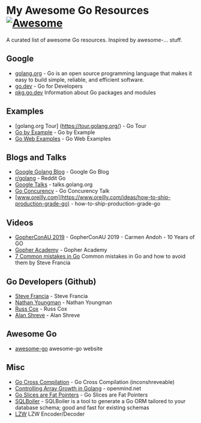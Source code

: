 # My Awesome Go Resources [![Awesome](https://awesome.re/badge.svg)](https://awesome.re)

A curated list of awesome Go resources. Inspired by awesome-... stuff.

## Google
* [golang.org](https://golang.org) - Go is an open source programming language that makes it easy to build simple, reliable, and efficient software.
* [go.dev](https://go.dev/) - Go for Developers
* [pkg.go.dev](https://pkg.go.dev/) Information about Go packages and modules

## Examples
* [golang.org Tour] (https://tour.golang.org/) - Go Tour
* [Go by Example](https://gobyexample.com/) - Go by Example
* [Go Web Examples](https://gowebexamples.com/) - Go Web Examples

## Blogs and Talks
* [Google Golang Blog](https://go.dev/blog/) - Google Go Blog
* [r/golang](https://www.reddit.com/r/golang/) - Reddit Go
* [Google Talks](https://talks.golang.org/) - talks.golang.org
* [Go Concurency](https://talks.golang.org/2012/concurrency.slide#1) - Go Concurency Talk 
* [www.oreilly.com](https://www.oreilly.com/ideas/how-to-ship-production-grade-go) - how-to-ship-production-grade-go
 
## Videos
* [GopherConAU 2019](https://www.youtube.com/watch?v=6oF0UblqkGs) - GopherConAU 2019 - Carmen Andoh - 10 Years of GO
* [Gopher Academy](https://www.youtube.com/channel/UCx9QVEApa5BKLw9r8cnOFEA) -  Gopher Academy
* [7 Common mistakes in Go](https://vimeopro.com/user24051491/gothamgo2014/video/115776445) Common mistakes in Go and how to avoid them by Steve Francia

## Go Developers (Github)
* [Steve Francia](https://github.com/spf13) - Steve Francia
* [Nathan Youngman](https://github.com/nathany) - Nathan Youngman
* [Russ Cox](https://research.swtch.com/) - Russ Cox
* [Alan Shreve](https://github.com/inconshreveable) - Alan Shreve

## Awesome Go
* [awesome-go](https://awesome-go.com/) awesome-go website

## Misc
* [Go Cross Compilation](https://github.com/inconshreveable/gonative) - Go Cross Compilation (inconshreveable)
* [Controlling Array Growth in Golang](http://openmymind.net/Controlling-Array-Growth-In-Golang/) - openmind.net
* [Go Slices are Fat Pointers](https://nullprogram.com/blog/2019/06/30/) - Go Slices are Fat Pointers
* [SQLBoiler](https://github.com/volatiletech/sqlboiler) - SQLBoiler is a tool to generate a Go ORM tailored to your database schema; good and fast for existing schemas
* [LZW](https://github.com/hhrutter/lzw) LZW Encoder/Decoder

